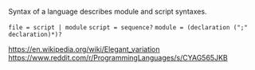 Syntax of a language describes module and script syntaxes.

`file = script | module`
`script = sequence?`
`module = (declaration (";" declaration)*)?`

https://en.wikipedia.org/wiki/Elegant_variation
https://www.reddit.com/r/ProgrammingLanguages/s/CYAG565JKB